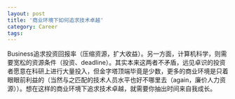 ```yaml
---
layout: post
title: '商业环境下如何追求技术卓越'
category: Career
tags: 
---
```


Business追求投资回报率（压缩资源，扩大收益）。另一方面，计算机科学，则需要宽松的资源条件（投资、deadline）。其实本来这两者不矛盾，远见卓识的投资者愿意在科研上进行大量投入，但金字塔顶端毕竟是少数，更多的商业环境是只着眼眼前利益的（当然与之匹配的技术人员水平也好不哪里去（again，廉价人力资源））。想在这样的商业环境下追求技术卓越，就需要你抽出时间来自我成长。